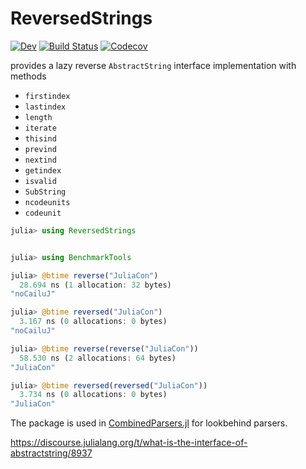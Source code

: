 # ReversedStrings
[![Dev](https://img.shields.io/badge/docs-dev-blue.svg)](https://gkappler.github.io/ReversedStrings.jl/dev)
[![Build Status](https://travis-ci.org/gkappler/ReversedStrings.jl.svg?branch=master)](https://travis-ci.com/github/gkappler/ReversedStrings.jl)
[![Codecov](https://codecov.io/gh/gkappler/ReversedStrings.jl/branch/master/graph/badge.svg)](https://codecov.io/gh/gkappler/ReversedStrings.jl)

provides a lazy reverse `AbstractString` interface implementation with methods
- `firstindex`
- `lastindex`
- `length`
- `iterate`
- `thisind`
- `prevind`
- `nextind`
- `getindex`
- `isvalid`
- `SubString`
- `ncodeunits`
- `codeunit`



```julia
julia> using ReversedStrings


julia> using BenchmarkTools

julia> @btime reverse("JuliaCon")
  28.694 ns (1 allocation: 32 bytes)
"noCailuJ"

julia> @btime reversed("JuliaCon")
  3.167 ns (0 allocations: 0 bytes)
"noCailuJ"

julia> @btime reverse(reverse("JuliaCon"))
  58.530 ns (2 allocations: 64 bytes)
"JuliaCon"

julia> @btime reversed(reversed("JuliaCon"))
  3.734 ns (0 allocations: 0 bytes)
"JuliaCon"
```

The package is used in [CombinedParsers.jl](https://github.com/gkappler/CombinedParsers.jl) for lookbehind parsers.

https://discourse.julialang.org/t/what-is-the-interface-of-abstractstring/8937
